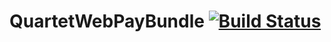 QuartetWebPayBundle [![Build Status](https://travis-ci.org/quartetc/QuartetWebPayBundle.svg?branch=master)](https://travis-ci.org/quartetc/QuartetWebPayBundle)
===================
